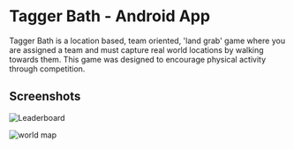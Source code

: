 # Tagger Bath - Android App

Tagger Bath is a location based, team oriented, 'land grab' game where you are assigned a team and must capture real world locations by walking towards them. This game was designed to encourage physical activity through competition.

## Screenshots

![Leaderboard](https://i.imgur.com/dIIPNof.png)

![world map](https://i.imgur.com/MOZ9mHz.png)
